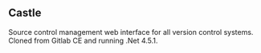 Castle
----------------------------
Source control management web interface for all version control systems. Cloned from Gitlab CE and running .Net 4.5.1.